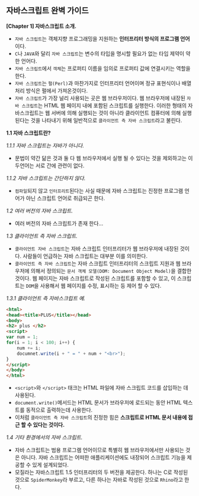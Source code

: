 자바스크립트 완벽 가이드
---

**[Chapter 1] 자바스크립트 소개.**
- `자바 스크립트`는 객체지향 프로그래밍을 지원하는 **인터프리터 방식의 프로그램 언어**이다.
- `C`나 `JAVA`와 달리 `자바 스크립트`는 변수의 타입을 명시할 필요가 없는 타입 제약이 약한 언어다.
- `자바 스크립트`에서 `객체`는 프로퍼티 이름을 임의로 프로퍼티 값에 연결시키는 역할을 한다. 
- `자바 스크립트`는 `펄(Perl)`과 마찬가지로 인터프리터 언어이며 정규 표현식이나 배열 처리 방식은 펄에서 가져온것이다.
- `자바 스크립트`가 가장 널리 사용되는 곳은 웹 브라우저이다. 웹 브라우저에 내장된 `자바 스크립트`는 HTML 웹 페이지 내에 포함된 스크립트를 실행한다. 이러한 형태의 자바스크립트는 웹 서버에 의해 실행되는 것이 아니라 클라이언트 컴퓨터에 의해 실행된다는 것을 나타내기 위해 일반적으로 `클라이언트 측 자바 스크립트`라고 불린다.

**1.1 자바 스크립트란?**

*1.1.1 자바 스크립트는 자바가 아니다.*
- 문법이 약간 닮은 것과 둘 다 웹 브라우저에서 실행 될 수 있다는 것을 제외하고는 이 두언어는 서로 간에 관련이 없다.

*1.1.2 자바 스크립트는 간단하지 않다.*
- `컴파일`되지 않고 `인터프리트`된다는 사실 때문에 자바 스크립트는 진정한 프로그램 언어가 아닌 스크립트 언어로 취급되곤 한다.

*1.2 여러 버전의 자바 스크립트.*
- 여러 버전의 자바 스크립트가 존재 한다...

*1.3 클라이언트 측 자바 스크립트.*
- `클라이언트 자바 스크립트`는 자바 스크립트 인터프리터가 웹 브라우저에 내장된 것이다. 사람들이 언급하는 자바 스크립트는 대부분 이를 의미한다.
- `클라이언트 측 자바 스크립트`는 자바 스크립트 인터프리터의 스크립트 지원과 웹 브라우저에 의해서 정의되는 `문서 객체 모델(DOM: Document Object Model)`을 결합한 것이다. 웹 페이지는 자바 스크립트로 작성된 스크립트를 포함할 수 있고, 이 스크립트는 `DOM`을 사용해서 웹 페이지를 수정, 표시하는 등 제어 할 수 있다.

*1.3.1 클라이언트 측 자바스크립트 예.*
```HTML
<html>
<head><title>PLUS</title></head>
<body>
<h2> plus </h2>
<script>
var num = 1;
for(i = 1; i < 100; i++) {
	num += i;
    documnet.write(i + " = " + num + "<br>");
}
</script>
</body>
</html>
```

- `<script>`와 `</script>` 태크는 HTML 파일에 자바 스크립트 코드를 삽입하는 데 사용된다. 
- `document.write()`메서드는 HTML 문서가 브라우저에 로드되는 동안 HTML 텍스트를 동적으로 출력하는데 사용한다.
- 이처럼 `클라이언트 측 자바 스크립트`의 진정한 힘은 **스크립트로 HTML 문서 내용에 접근 할 수 있다는 것이다.**

*1.4 기타 환경에서의 자바 스크립트.*
- 자바 스크립트는 범용 프로그램 언어이므로 특별히 웹 브라우저에서만 사용되는 것은 아니다. 자바 스크립트는 어떠한 애플리케이션에도 내장되어 스크립트 기능을 제공할 수 있게 설계되었다.
- 모질라는 자바스크립트 1.5 인터프리터의 두 버전을 제공한다. 하나는 C로 작성된 것으로 `SpiderMonkey`라 부르고, 다른 하나는 자바로 작성된 것으로 `Rhino`라고 한다.
